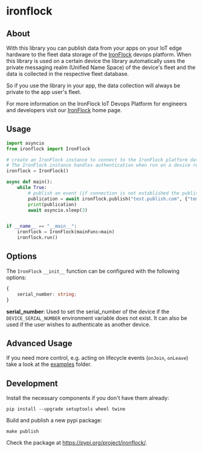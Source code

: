 # ironflock

## About

With this library you can publish data from your apps on your IoT edge hardware to the fleet data storage of the [IronFlock](https://studio.ironflock.com) devops platform.
When this library is used on a certain device the library automatically uses the private messaging realm (Unified Name Space)
of the device's fleet and the data is collected in the respective fleet database.

So if you use the library in your app, the data collection will always be private to the app user's fleet.

For more information on the IronFlock IoT Devops Platform for engineers and developers visit our [IronFlock](https://www.ironflock.com) home page.
## Usage

```python
import asyncio
from ironflock import IronFlock

# create an IronFlock instance to connect to the IronFlock platform data infrastructure.
# The IronFlock instance handles authentication when run on a device registered in IronFlock.
ironflock = IronFlock()

async def main():
    while True:
        # publish an event (if connection is not established the publish is skipped)
        publication = await ironflock.publish("test.publish.com", {"temperature": 20})
        print(publication)
        await asyncio.sleep(3)


if __name__ == "__main__":
    ironflock = IronFlock(mainFunc=main)
    ironflock.run()
```

## Options

The `IronFlock` `__init__` function can be configured with the following options:

```ts
{
    serial_number: string;
}
```

**serial_number**: Used to set the serial_number of the device if the `DEVICE_SERIAL_NUMBER` environment variable does not exist. It can also be used if the user wishes to authenticate as another device.

## Advanced Usage

If you need more control, e.g. acting on lifecycle events (`onJoin`, `onLeave`) take a look at
the [examples](./examples/) folder.


## Development

Install the necessary components if you don't have them already:

```shell
pip install --upgrade setuptools wheel twine
```

Build and publish a new pypi package:

```shell
make publish
```

Check the package at https://pypi.org/project/ironflock/.